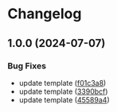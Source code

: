 # Changelog

## 1.0.0 (2024-07-07)


### Bug Fixes

* update template ([f01c3a8](https://github.com/polyrepos/ux/commit/f01c3a884af2f8fdfc13822ddc7f8a25a32c16d9))
* update template ([3390bcf](https://github.com/polyrepos/ux/commit/3390bcf4fdfecab61afa0b31fbb035b3a7293e00))
* update template ([45589a4](https://github.com/polyrepos/ux/commit/45589a498db4b3d5f1664e1093ca33899793ac7d))
